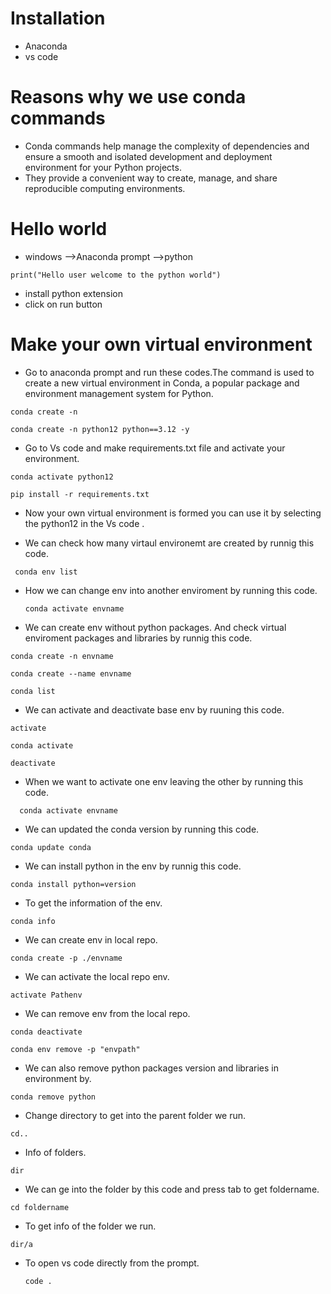 #  Installation
*  Anaconda
*  vs code

# Reasons why we use conda commands
*  Conda commands help manage the complexity of dependencies and ensure a smooth and isolated development and deployment environment for your Python projects.
*  They provide a convenient way to create, manage, and share reproducible computing environments.

# Hello world
* windows -->Anaconda prompt -->python
```
print("Hello user welcome to the python world")
```
   * install python extension
   * click on run button
  
 # Make your own virtual environment 
 * Go to anaconda prompt and run these codes.The command is used to create a new virtual environment in Conda, a popular package and environment management system for Python.
``````
conda create -n
``````
```
conda create -n python12 python==3.12 -y
```
* Go to Vs code and make requirements.txt file and activate your environment.
```
conda activate python12
```
```
pip install -r requirements.txt
```
* Now your own virtual environment is formed you can use it by selecting the python12 in the Vs code .

* We can check how many virtaul environemt are created by runnig this code.

 ```
  conda env list
```
* How we can change env into another enviroment by running this code.
  ```
  conda activate envname
  ```
* We can create env without python packages. And check virtual enviroment packages and libraries  by runnig this code.

```
conda create -n envname

conda create --name envname
```
```
conda list
```
* We can activate and deactivate base env by ruuning this code.
```
activate
```
```
conda activate
```
```
deactivate
```

* When we want to activate one env leaving the other by running this code.
```
  conda activate envname
```
* We can updated the conda version by running this code.
```
conda update conda
```
* We can install python in the env by runnig this code.
```
conda install python=version
```
* To get  the information of the env.
```
conda info
```
* We can create env in local repo.
```
conda create -p ./envname
```
* We can activate the local repo env.
```
activate Pathenv
```
* We can remove env from the local repo.
```
conda deactivate
```
```
conda env remove -p "envpath"
```
* We can also remove python packages version and libraries in environment by.
```
conda remove python
```
* Change directory to get into the parent folder we run.
```
cd..
```
* Info of folders.
```
dir
```
* We can ge into the folder by this code and press tab to get foldername.
```
cd foldername
```
* To get info of the folder we run.
```
dir/a
```
* To open vs code directly from the prompt.
  ```
  code .
  ```

